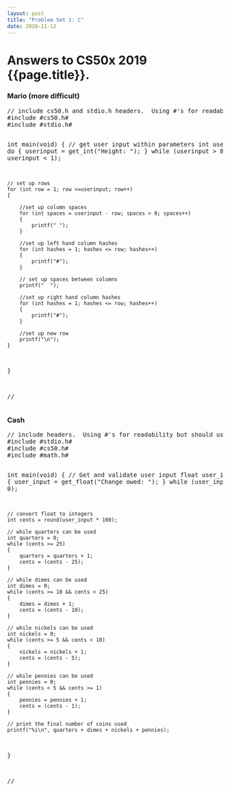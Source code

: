 ```yaml
---
layout: post
title: "Problem Set 1: C"
date: 2020-11-12
---
```


<h1>Answers to CS50x 2019 {{page.title}}.
</h1>

<h3>Mario (more difficult) </h3>
<PRE>
// include cs50.h and stdio.h headers.  Using #'s for readability but should use <>.
#include #cs50.h#
#include #stdio.h#

int main(void)
{
    // get user input within parameters
    int userinput; 
    do 
    { 
        userinput = get_int("Height: "); 
    }
    while (userinput > 8 || userinput < 1);

    // set up rows
    for (int row = 1; row <=userinput; row++)
    {

        //set up column spaces
        for (int spaces = userinput - row; spaces > 0; spaces++)
        {
            printf(" ");
        }

        //set up left hand column hashes
        for (int hashes = 1; hashes <= row; hashes++)
        {
            printf("#");
        }
        
        // set up spaces between columns
        printf("  ");

        //set up right hand column hashes
        for (int hashes = 1; hashes <= row; hashes++)
        {
            printf("#");
        }

        //set up new row
        printf("\n");
    }
}

//</PRE>

<h3>Cash </h3>
<PRE>
// include headers.  Using #'s for readability but should use <>.
#include #stdio.h#
#include #cs50.h#
#include #math.h#

int main(void)
{
    // Get and validate user input
    float user_input;
    do
    {
        user_input = get_float("Change owed: "); 
    }
    while (user_input < 0);

    // convert float to integers
    int cents = round(user_input * 100);

    // while quarters can be used
    int quarters = 0;
    while (cents >= 25)
    {
        quarters = quarters + 1;
        cents = (cents - 25);
    }

    // while dimes can be used
    int dimes = 0;
    while (cents >= 10 && cents < 25)
    {
        dimes = dimes + 1;
        cents = (cents - 10);
    }

    // while nickels can be used
    int nickels = 0;
    while (cents >= 5 && cents < 10)
    {
        nickels = nickels + 1;
        cents = (cents - 5);
    }

    // while pennies can be used
    int pennies = 0;
    while (cents < 5 && cents >= 1)
    {
        pennies = pennies + 1;
        cents = (cents - 1);
    }

    // print the final number of coins used
    printf("%i\n", quarters + dimes + nickels + pennies);     
    
}

//</PRE>
